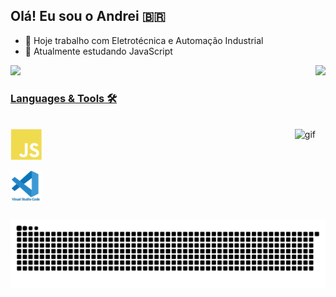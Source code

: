 ## Olá! Eu sou o Andrei 🇧🇷
- 🔭 Hoje trabalho com Eletrotécnica e Automação Industrial
- 🌱 Atualmente estudando JavaScript 


<div>
  <a href="https://github.com/AndreiSouza01">
  <img height="145em" src="https://github-readme-stats.vercel.app/api?username=AndreiSouza01&show_icons=true&theme=dark&include_all_commits=true&count_private=true"/>
  <img height="130em" align="right" src="https://github-readme-stats.vercel.app/api/top-langs/?username=AndreiSouza01&layout=compact&langs_count=7&theme=dark"/>
 
</div>
  
  ### Languages & Tools 🛠
  
<div style="display: inline_block"><br>
 <img align="center" alt="Js" height="50" width="50" src="https://raw.githubusercontent.com/devicons/devicon/master/icons/javascript/javascript-plain.svg">
 <img height="145em" align="right" alt="gif" src="https://media.giphy.com/media/26tn33aiTi1jkl6H6/source.gif?cid=ecf05e47jzy1y1esgkp295ekznyvkss859edlg0fjly3aq5j&rid=source.gif&ct=g">
</div> 
  
<div style="display: inline_block"><br>
  <img align="center" alt="vscode" height="50" width="50" src="https://github.com/devicons/devicon/blob/master/icons/vscode/vscode-original-wordmark.svg">   
</div>  
     
 ![Snake animation](https://github.com/AndreiSouza01/AndreiSouza01/blob/output/github-contribution-grid-snake.svg)
 
